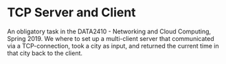 # TCP Server and Client
An obligatory task in the DATA2410 - Networking and Cloud Computing, Spring 2019. We where to set up a multi-client server that 
communicated via a TCP-connection, took a city as input, and returned the current time in that city back to the client.  

